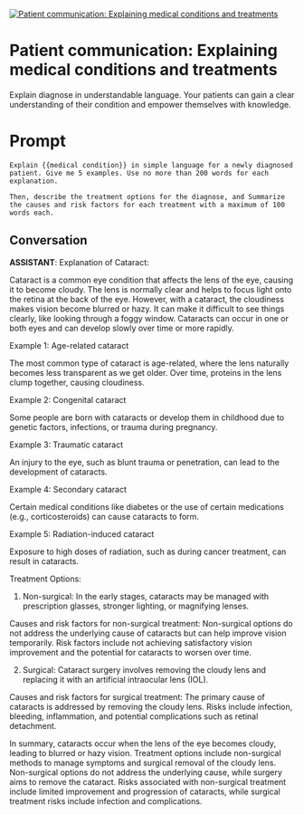 
[![Patient communication: Explaining medical conditions and treatments](https://flow-prompt-covers.s3.us-west-1.amazonaws.com/icon/vintage/vint_3.png)]()
# Patient communication: Explaining medical conditions and treatments 
Explain diagnose in understandable language. Your patients can gain a clear understanding of their condition and empower themselves with knowledge. 

# Prompt

```
Explain {{medical condition}} in simple language for a newly diagnosed patient. Give me 5 examples. Use no more than 200 words for each explanation.

Then, describe the treatment options for the diagnose, and Summarize the causes and risk factors for each treatment with a maximum of 100 words each.
```

## Conversation

**ASSISTANT**: Explanation of Cataract:

Cataract is a common eye condition that affects the lens of the eye, causing it to become cloudy. The lens is normally clear and helps to focus light onto the retina at the back of the eye. However, with a cataract, the cloudiness makes vision become blurred or hazy. It can make it difficult to see things clearly, like looking through a foggy window. Cataracts can occur in one or both eyes and can develop slowly over time or more rapidly.



Example 1: Age-related cataract

The most common type of cataract is age-related, where the lens naturally becomes less transparent as we get older. Over time, proteins in the lens clump together, causing cloudiness.



Example 2: Congenital cataract

Some people are born with cataracts or develop them in childhood due to genetic factors, infections, or trauma during pregnancy.



Example 3: Traumatic cataract

An injury to the eye, such as blunt trauma or penetration, can lead to the development of cataracts.



Example 4: Secondary cataract

Certain medical conditions like diabetes or the use of certain medications (e.g., corticosteroids) can cause cataracts to form.



Example 5: Radiation-induced cataract

Exposure to high doses of radiation, such as during cancer treatment, can result in cataracts.



Treatment Options:

1. Non-surgical: In the early stages, cataracts may be managed with prescription glasses, stronger lighting, or magnifying lenses.



Causes and risk factors for non-surgical treatment: Non-surgical options do not address the underlying cause of cataracts but can help improve vision temporarily. Risk factors include not achieving satisfactory vision improvement and the potential for cataracts to worsen over time.



2. Surgical: Cataract surgery involves removing the cloudy lens and replacing it with an artificial intraocular lens (IOL).



Causes and risk factors for surgical treatment: The primary cause of cataracts is addressed by removing the cloudy lens. Risks include infection, bleeding, inflammation, and potential complications such as retinal detachment.



In summary, cataracts occur when the lens of the eye becomes cloudy, leading to blurred or hazy vision. Treatment options include non-surgical methods to manage symptoms and surgical removal of the cloudy lens. Non-surgical options do not address the underlying cause, while surgery aims to remove the cataract. Risks associated with non-surgical treatment include limited improvement and progression of cataracts, while surgical treatment risks include infection and complications.


